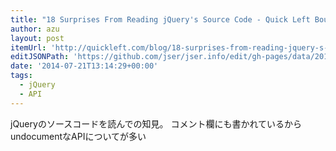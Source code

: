 ```yaml
---
title: "18 Surprises From Reading jQuery's Source Code - Quick Left Boulder Colorado"
author: azu
layout: post
itemUrl: 'http://quickleft.com/blog/18-surprises-from-reading-jquery-s-source-code'
editJSONPath: 'https://github.com/jser/jser.info/edit/gh-pages/data/2014/07/index.json'
date: '2014-07-21T13:14:29+00:00'
tags:
  - jQuery
  - API
---
```

jQueryのソースコードを読んでの知見。
コメント欄にも書かれているからundocumentなAPIについてが多い
